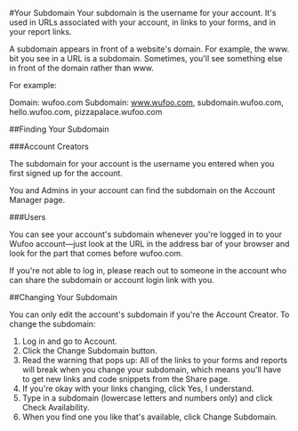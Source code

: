 #Your Subdomain
Your subdomain is the username for your account. It's used in URLs associated with your account, in links to your forms, and in your report links.

A subdomain appears in front of a website's domain. For example, the www. bit you see in a URL is a subdomain. Sometimes, you'll see something else in front of the domain rather than www.

For example:

Domain: wufoo.com
Subdomain: www.wufoo.com, subdomain.wufoo.com, hello.wufoo.com, pizzapalace.wufoo.com

##Finding Your Subdomain

###Account Creators

The subdomain for your account is the username you entered when you first signed up for the account.

You and Admins in your account can find the subdomain on the Account Manager page.

###Users

You can see your account's subdomain whenever you're logged in to your Wufoo account—just look at the URL in the address bar of your browser and look for the part that comes before wufoo.com.

If you're not able to log in, please reach out to someone in the account who can share the subdomain or account login link with you.


##Changing Your Subdomain

You can only edit the account's subdomain if you're the Account Creator. To change the subdomain:

1. Log in and go to Account.
2. Click the Change Subdomain button.
3. Read the warning that pops up: All of the links to your forms and reports will break when you change your subdomain, which means you'll have to get new links and code snippets from the Share page.
4. If you're okay with your links changing, click Yes, I understand.
5. Type in a subdomain (lowercase letters and numbers only) and click Check Availability.
6. When you find one you like that's available, click Change Subdomain.

